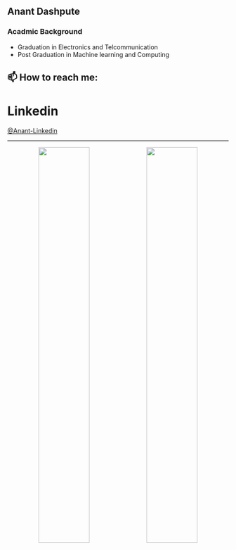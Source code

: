 
Anant Dashpute
------------------------------------------------------------------------------------------------------------------------------

### Acadmic Background
- Graduation in Electronics and Telcommunication 
- Post Graduation in Machine learning and Computing
 
📫 How to reach me: 
---------------------------------------------

Linkedin
=================================
 [@Anant-Linkedin](https://www.linkedin.com/in/anant--dashpute/) 
          
------------------------------------------------------------------------------------------------------------------------------

<p align="center">
  <img width="48%" src="https://github-readme-stats.vercel.app/api?username=DASHANANT&show_icons=true&theme=tokyonight" />
  <img width="48%" src="https://github-readme-streak-stats.herokuapp.com/?user=DASHANANT&theme=tokyonight" />
</p>

